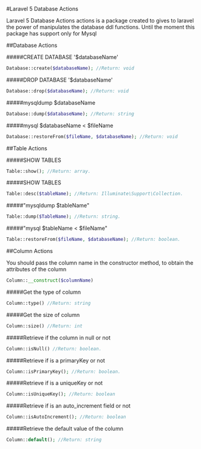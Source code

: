 #Laravel 5 Database Actions


Laravel 5 Database Actions actions is a package created to gives to laravel 
the power of manipulates the database ddl functions. 
Until the moment this package has support only for Mysql


##Database Actions


#####CREATE DATABASE '$databaseName'
```php
Database::create($databaseName); //Return: void
```

#####DROP DATABASE '$databaseName'
```php
Database::drop($databaseName); //Return: void
```

#####mysqldump $databaseName
```php
Database::dump($databaseName); //Return: string
```

#####mysql $databaseName < $fileName
```php
Database::restoreFrom($fileName, $databaseName); //Return: void
```

##Table Actions

#####SHOW TABLES
```php
Table::show(); //Return: array. 
```

#####SHOW TABLES
```php
Table::desc($tableName); //Return: Illuminate\Support\Collection.
```

#####"mysqldump $tableName"
```php
Table::dump($TableName); //Return: string.
```

#####"mysql $tableName < $fileName" 
```php
Table::restoreFrom($fileName, $databaseName); //Return: boolean.
```

##Column Actions

You should pass the column name in the constructor method,
to obtain the attributes of the column

```php
Column::__construct($columnName)
```

#####Get the type of column
```php
Column::type() //Return: string
```

#####Get the size of column
```php
Column::size() //Return: int
```

#####Retrieve if the column in null or not
```php
Column::isNull() //Return: boolean.
```

#####Retrieve if is a primaryKey or not
```php
Column::isPrimaryKey(); //Return: boolean.
```

#####Retrieve if is a uniqueKey or not
```php
Column::isUniqueKey(); //Return: boolean
```

#####Retrieve if is an auto_increment field or not
```php
Column::isAutoIncrement(); //Return: boolean
```

#####Retrieve the default value of the column
```php
Column::default(); //Return: string
```
